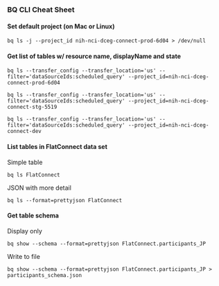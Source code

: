 ### BQ CLI Cheat Sheet

#### Set default project (on Mac or Linux)

`bq ls -j --project_id nih-nci-dceg-connect-prod-6d04 > /dev/null`

#### Get list of tables w/ resource name, displayName and state

`bq ls --transfer_config --transfer_location='us' --filter='dataSourceIds:scheduled_query' --project_id=nih-nci-dceg-connect-prod-6d04`

`bq ls --transfer_config --transfer_location='us' --filter='dataSourceIds:scheduled_query' --project_id=nih-nci-dceg-connect-stg-5519`

`bq ls --transfer_config --transfer_location='us' --filter='dataSourceIds:scheduled_query' --project_id=nih-nci-dceg-connect-dev`

#### List tables in FlatConnect data set

Simple table

`bq ls FlatConnect`

JSON with more detail

`bq ls --format=prettyjson FlatConnect`

#### Get table schema

Display only

`bq show --schema --format=prettyjson FlatConnect.participants_JP`

Write to file

`bq show --schema --format=prettyjson FlatConnect.participants_JP > participants_schema.json`
